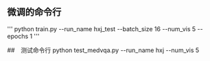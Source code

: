 
## 微调的命令行

'''
python train.py --run_name  hxj_test --batch_size 16 --num_vis 5 --epochs 1
'''

##　测试命令行
python test_medvqa.py --run_name hxj --num_vis 5